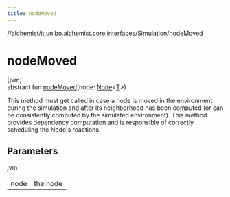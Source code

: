 ```yaml
---
title: nodeMoved
---
```

//[alchemist](../../../index.html)/[it.unibo.alchemist.core.interfaces](../index.html)/[Simulation](index.html)/[nodeMoved](node-moved.html)



# nodeMoved



[jvm]\
abstract fun [nodeMoved](node-moved.html)(node: [Node](../../it.unibo.alchemist.model.interfaces/-node/index.html)<[T](../-scheduler/index.html)>)



This method must get called in case a node is moved in the environment during the simulation and after its neighborhood has been computed (or can be consistently computed by the simulated environment). This method provides dependency computation and is responsible of correctly scheduling the Node's reactions.



## Parameters


jvm

| | |
|---|---|
| node | the node |




